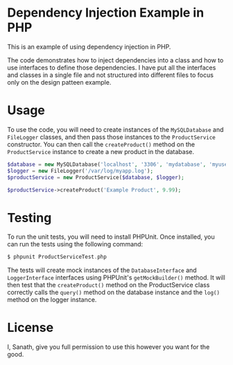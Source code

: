 # Dependency Injection Example in PHP
This is an example of using dependency injection in PHP. 

The code demonstrates how to inject dependencies into a class and how to use interfaces to define those dependencies.
I have put all the interfaces and classes in a single file and not structured into different files to focus only on the design patteen example.

# Usage
To use the code, you will need to create instances of the `MySQLDatabase` and `FileLogger` classes, and then pass those instances to the `ProductService` constructor. 
You can then call the `createProduct()` method on the `ProductService` instance to create a new product in the database.

```php
$database = new MySQLDatabase('localhost', '3306', 'mydatabase', 'myuser', 'mypassword');
$logger = new FileLogger('/var/log/myapp.log');
$productService = new ProductService($database, $logger);

$productService->createProduct('Example Product', 9.99);
```

# Testing
To run the unit tests, you will need to install PHPUnit. Once installed, you can run the tests using the following command:

```php
$ phpunit ProductServiceTest.php
```

The tests will create mock instances of the `DatabaseInterface` and `LoggerInterface` interfaces using PHPUnit's `getMockBuilder()` method. It will then test that the `createProduct()` method on the ProductService class correctly calls the `query()` method on the database instance and the `log()` method on the logger instance.

# License
I, Sanath, give you full permission to use this however you want for the good.
